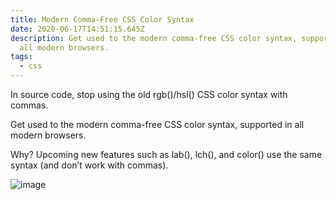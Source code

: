 ```yaml
---
title: Modern Comma-Free CSS Color Syntax
date: 2020-06-17T14:51:15.645Z
description: Get used to the modern comma-free CSS color syntax, supported in
  all modern browsers.
tags:
  - css
---
```

In source code, stop using the old rgb()/hsl() CSS color syntax with commas.

Get used to the modern comma-free CSS color syntax, supported in all modern browsers.

Why? Upcoming new features such as lab(), lch(), and color() use the same syntax (and don’t work with commas).


![image](https://pbs.twimg.com/media/EWRn6vFXsAEw6EO?format=jpg&name=large)